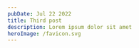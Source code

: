 ```yaml
---
pubDate: Jul 22 2022
title: Third post
description: Lorem ipsum dolor sit amet
heroImage: /favicon.svg
---
```


